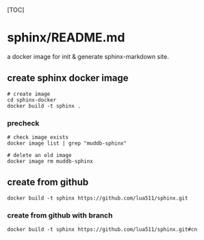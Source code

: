 [TOC]

sphinx/README.md
====================

a docker image for init & generate sphinx-markdown site.

## create sphinx docker image

```
# create image
cd sphinx-docker
docker build -t sphinx .
```


### precheck

```
# check image exists
docker image list | grep "muddb-sphinx"
```

```
# delete an old image
docker image rm muddb-sphinx
```


## create from github

```
docker build -t sphinx https://github.com/lua511/sphinx.git
```

### create from github with branch

```
docker build -t sphinx https://github.com/lua511/sphinx.git#cn
```

